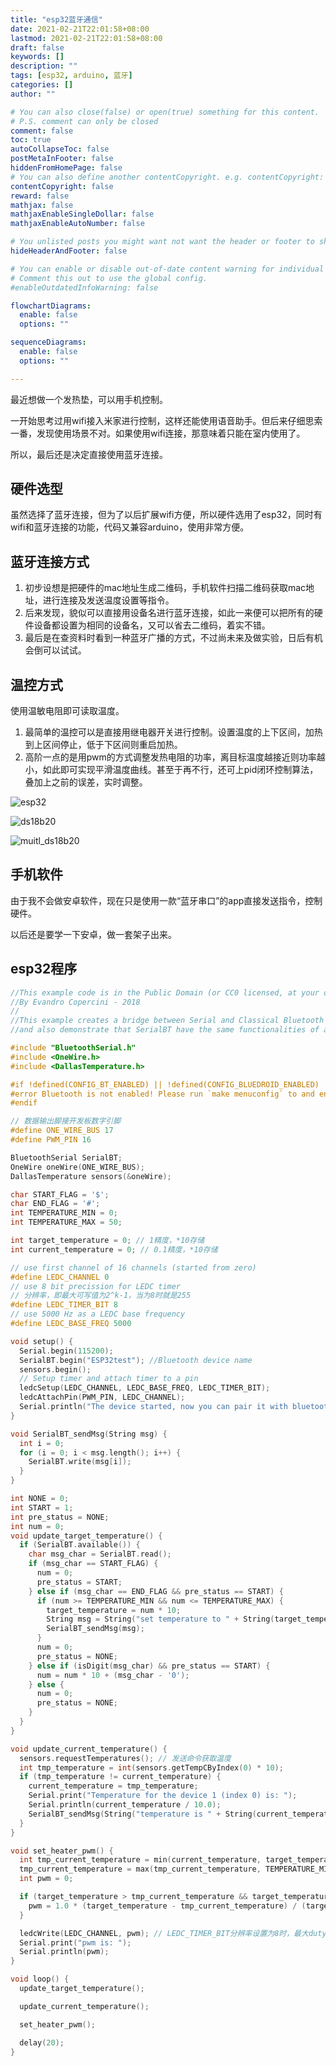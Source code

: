 ```yaml
---
title: "esp32蓝牙通信"
date: 2021-02-21T22:01:58+08:00
lastmod: 2021-02-21T22:01:58+08:00
draft: false
keywords: []
description: ""
tags: [esp32, arduino, 蓝牙]
categories: []
author: ""

# You can also close(false) or open(true) something for this content.
# P.S. comment can only be closed
comment: false
toc: true
autoCollapseToc: false
postMetaInFooter: false
hiddenFromHomePage: false
# You can also define another contentCopyright. e.g. contentCopyright: "This is another copyright."
contentCopyright: false
reward: false
mathjax: false
mathjaxEnableSingleDollar: false
mathjaxEnableAutoNumber: false

# You unlisted posts you might want not want the header or footer to show
hideHeaderAndFooter: false

# You can enable or disable out-of-date content warning for individual post.
# Comment this out to use the global config.
#enableOutdatedInfoWarning: false

flowchartDiagrams:
  enable: false
  options: ""

sequenceDiagrams: 
  enable: false
  options: ""

---
```

最近想做一个发热垫，可以用手机控制。

一开始思考过用wifi接入米家进行控制，这样还能使用语音助手。但后来仔细思索一番，发现使用场景不对。如果使用wifi连接，那意味着只能在室内使用了。

所以，最后还是决定直接使用蓝牙连接。

## 硬件选型

虽然选择了蓝牙连接，但为了以后扩展wifi方便，所以硬件选用了esp32，同时有wifi和蓝牙连接的功能，代码又兼容arduino，使用非常方便。

## 蓝牙连接方式

1. 初步设想是把硬件的mac地址生成二维码，手机软件扫描二维码获取mac地址，进行连接及发送温度设置等指令。
2. 后来发现，貌似可以直接用设备名进行蓝牙连接，如此一来便可以把所有的硬件设备都设置为相同的设备名，又可以省去二维码，着实不错。
3. 最后是在查资料时看到一种蓝牙广播的方式，不过尚未来及做实验，日后有机会倒可以试试。

## 温控方式

使用温敏电阻即可读取温度。

1. 最简单的温控可以是直接用继电器开关进行控制。设置温度的上下区间，加热到上区间停止，低于下区间则重启加热。
2. 高阶一点的是用pwm的方式调整发热电阻的功率，离目标温度越接近则功率越小，如此即可实现平滑温度曲线。甚至于再不行，还可上pid闭环控制算法，叠加上之前的误差，实时调整。

![esp32](/images/O1CN01HzVKzp1rWFeAMwCeL_!!2207488875638.jpg)

![ds18b20](/images/ds18b20_esp32_single_normal.png)

![muitl_ds18b20](/images/ds18b20_esp32_multiple.png)

## 手机软件

由于我不会做安卓软件，现在只是使用一款“蓝牙串口”的app直接发送指令，控制硬件。

以后还是要学一下安卓，做一套架子出来。

## esp32程序

```c
//This example code is in the Public Domain (or CC0 licensed, at your option.)
//By Evandro Copercini - 2018
//
//This example creates a bridge between Serial and Classical Bluetooth (SPP)
//and also demonstrate that SerialBT have the same functionalities of a normal Serial

#include "BluetoothSerial.h"
#include <OneWire.h>
#include <DallasTemperature.h>

#if !defined(CONFIG_BT_ENABLED) || !defined(CONFIG_BLUEDROID_ENABLED)
#error Bluetooth is not enabled! Please run `make menuconfig` to and enable it
#endif

// 数据输出脚接开发板数字引脚
#define ONE_WIRE_BUS 17
#define PWM_PIN 16

BluetoothSerial SerialBT;
OneWire oneWire(ONE_WIRE_BUS);
DallasTemperature sensors(&oneWire);

char START_FLAG = '$';
char END_FLAG = '#';
int TEMPERATURE_MIN = 0;
int TEMPERATURE_MAX = 50;

int target_temperature = 0; // 1精度，*10存储
int current_temperature = 0; // 0.1精度，*10存储

// use first channel of 16 channels (started from zero)
#define LEDC_CHANNEL 0
// use 8 bit precission for LEDC timer
// 分辨率，即最大可写值为2^k-1，当为8时就是255
#define LEDC_TIMER_BIT 8
// use 5000 Hz as a LEDC base frequency
#define LEDC_BASE_FREQ 5000

void setup() {
  Serial.begin(115200);
  SerialBT.begin("ESP32test"); //Bluetooth device name
  sensors.begin();
  // Setup timer and attach timer to a pin
  ledcSetup(LEDC_CHANNEL, LEDC_BASE_FREQ, LEDC_TIMER_BIT);
  ledcAttachPin(PWM_PIN, LEDC_CHANNEL);
  Serial.println("The device started, now you can pair it with bluetooth!");
}

void SerialBT_sendMsg(String msg) {
  int i = 0;
  for (i = 0; i < msg.length(); i++) {
    SerialBT.write(msg[i]);
  }
}

int NONE = 0;
int START = 1;
int pre_status = NONE;
int num = 0;
void update_target_temperature() {
  if (SerialBT.available()) {
    char msg_char = SerialBT.read();
    if (msg_char == START_FLAG) {
      num = 0;
      pre_status = START;
    } else if (msg_char == END_FLAG && pre_status == START) {
      if (num >= TEMPERATURE_MIN && num <= TEMPERATURE_MAX) {
        target_temperature = num * 10;
        String msg = String("set temperature to " + String(target_temperature / 10.0) + "\n");
        SerialBT_sendMsg(msg);
      }
      num = 0;
      pre_status = NONE;
    } else if (isDigit(msg_char) && pre_status == START) {
      num = num * 10 + (msg_char - '0');
    } else {
      num = 0;
      pre_status = NONE;
    }
  }
}

void update_current_temperature() {
  sensors.requestTemperatures(); // 发送命令获取温度
  int tmp_temperature = int(sensors.getTempCByIndex(0) * 10);
  if (tmp_temperature != current_temperature) {
    current_temperature = tmp_temperature;
    Serial.print("Temperature for the device 1 (index 0) is: ");
    Serial.println(current_temperature / 10.0);
    SerialBT_sendMsg(String("temperature is " + String(current_temperature / 10.0) + "\n"));
  }
}

void set_heater_pwm() {
  int tmp_current_temperature = min(current_temperature, target_temperature);
  tmp_current_temperature = max(tmp_current_temperature, TEMPERATURE_MIN);
  int pwm = 0;

  if (target_temperature > tmp_current_temperature && target_temperature > TEMPERATURE_MIN) {
    pwm = 1.0 * (target_temperature - tmp_current_temperature) / (target_temperature - TEMPERATURE_MIN) * 255;
  }

  ledcWrite(LEDC_CHANNEL, pwm); // LEDC_TIMER_BIT分辨率设置为8时，最大duty为2^8-1=255
  Serial.print("pwm is: ");
  Serial.println(pwm);
}

void loop() {
  update_target_temperature();

  update_current_temperature();

  set_heater_pwm();

  delay(20);
}
```
